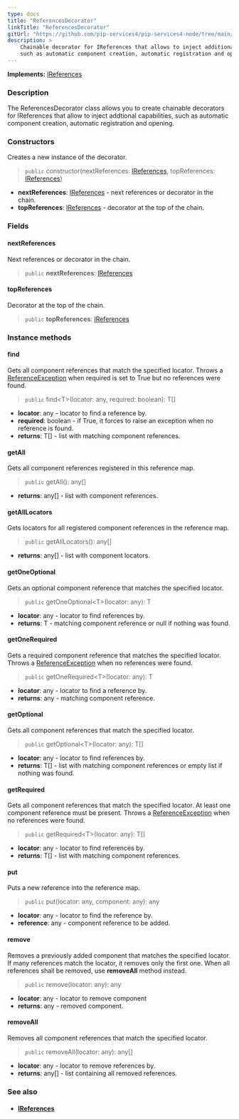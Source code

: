 ```yaml
---
type: docs
title: "ReferencesDecorator"
linkTitle: "ReferencesDecorator"
gitUrl: "https://github.com/pip-services4/pip-services4-node/tree/main/pip-services4-container-node"
description: >
    Chainable decorator for IReferences that allows to inject additional capabilities
    such as automatic component creation, automatic registration and opening.
---
```


**Implements:** [IReferences](../../../components/refer/ireferences)

### Description

The ReferencesDecorator class allows you to create chainable decorators for IReferences that allow to inject addtional capabilities, such as automatic component creation, automatic registration and opening.

### Constructors
Creates a new instance of the decorator.

> `public` constructor(nextReferences: [IReferences](../../../components/refer/ireferences), topReferences: [IReferences](../../../components/refer/ireferences))

- **nextReferences**: [IReferences](../../../components/refer/ireferences) - next references or decorator in the chain.
- **topReferences**: [IReferences](../../../components/refer/ireferences) - decorator at the top of the chain.

### Fields

<span class="hide-title-link">

#### nextReferences
Next references or decorator in the chain.
> `public` **nextReferences**: [IReferences](../../../components/refer/ireferences)

#### topReferences
Decorator at the top of the chain.
> `public` **topReferences**: [IReferences](../../../components/refer/ireferences)

</span>


### Instance methods

#### find
Gets all component references that match the specified locator.
Throws a [ReferenceException](../../../components/refer/reference_exception) when required is set to True but no references were found.

> `public` find\<T\>(locator: any, required: boolean): T[]
- **locator**: any - locator to find a reference by.
- **required**: boolean - if True, it forces to raise an exception when no reference is found.
- **returns**: T[] -  list with matching component references.

#### getAll
Gets all component references registered in this reference map.

> `public` getAll(): any[]
- **returns**: any[] - list with component references.

#### getAllLocators
Gets locators for all registered component references in the reference map.

> `public` getAllLocators(): any[]
- **returns**: any[] - list with component locators.

#### getOneOptional
Gets an optional component reference that matches the specified locator.

> `public` getOneOptional\<T\>(locator: any): T
- **locator**: any - locator to find references by.
- **returns**: T - matching component reference or null if nothing was found.


#### getOneRequired
Gets a required component reference that matches the specified locator.
Throws a [ReferenceException](../../../components/refer/reference_exception) when no references were found.

> `public` getOneRequired\<T\>(locator: any): T
- **locator**: any - locator to find a reference by.
- **returns**: any - matching component reference.


#### getOptional
Gets all component references that match the specified locator.

> `public` getOptional\<T\>(locator: any): T[]
- **locator**: any - locator to find references by.
- **returns**: T[] - list with matching component references or empty list if nothing was found.


#### getRequired
Gets all component references that match the specified locator.
At least one component reference must be present.
Throws a [ReferenceException](../../../components/refer/reference_exception) when no references were found.

> `public` getRequired\<T\>(locator: any): T[]
- **locator**: any - locator to find references by.
- **returns**: T[] - list with matching component references.


#### put
Puts a new reference into the reference map.

> `public` put(locator: any, component: any): any
- **locator**: any - locator to find the reference by.
- **reference**: any - component reference to be added.


#### remove
Removes a previously added component that matches the specified locator.
If many references match the locator, it removes only the first one.
When all references shall be removed, use **removeAll** method instead.

> `public` remove(locator: any): any
- **locator**: any - locator to remove component
- **returns**: any - removed component.


#### removeAll
Removes all component references that match the specified locator.

> `public` removeAll(locator: any): any[]
- **locator**: any - locator to remove references by.
- **returns**: any[] - list containing all removed references.

### See also
- #### [IReferences](../../../components/refer/ireferences)
